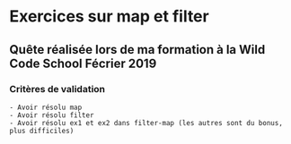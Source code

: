 # Exercices sur map et filter

## Quête réalisée lors de ma formation à la Wild Code School Fécrier 2019

### Critères de validation

    - Avoir résolu map
    - Avoir résolu filter
    - Avoir résolu ex1 et ex2 dans filter-map (les autres sont du bonus, plus difficiles)



